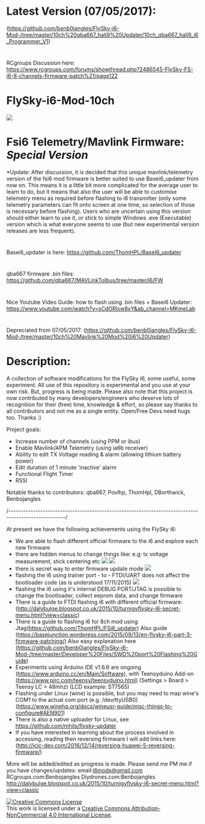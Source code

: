 # Latest Version (07/05/2017):
(https://github.com/benb0jangles/FlySky-i6-Mod-/tree/master/10ch%20qba667_hali9%20Updater/10ch_qba667_hali9_i6_Programmer_V1)
#
RCgroups Discussion here: https://www.rcgroups.com/forums/showthread.php?2486545-FlySky-FS-i6-8-channels-firmware-patch%21/page122
#
# FlySky-i6-Mod-10ch
![](https://github.com/benb0jangles/FlySky-i6-Mod-/blob/master/Images%20for%20readme/mod-i6-snap.jpg)
#
# Fsi6 Telemetry/Mavlink Firmware: *Special Version*
*Update: After discussion, it is decided that this unique mavlink/telemetry version of the fsi6 mod firmware is better suited to use Basei6_updater from now on. This means it is a little bit more complicated for the average user to learn to do, but it means that also the user will be able to customise telemetry menu as required before flashing to i6 transmitter (only some telemetry parameters can fit onto screen at one time, so selection of those is necessary before flashing). Users who are uncertain using this version should either learn to use it, or stick to simple Windows .exe (Executable) version which is what everyone seems to use (but new experimental version releases are less frequent).
#
Basei6_updater is here: https://github.com/ThomHPL/BaseI6_updater
#
qba667 firmware .bin files: https://github.com/qba667/MAVLinkToIbus/tree/master/i6/FW 
#
Nice Youtube Video Guide: how to flash using .bin files + Basei6 Updater: https://www.youtube.com/watch?v=sCdORlxw8xY&ab_channel=MKmeLab
#
Depreciated from 07/05/2017:
(https://github.com/benb0jangles/FlySky-i6-Mod-/tree/master/10ch%20Mavlink%20Mod%20i6%20Updater)
##
# Description:
A collection of software modifications for the FlySky i6, some useful, some experiment. All use of this repository is experimental and you use at your own risk. But, progress is being made. Please also note that this project is now contributed by many developers/engineers who deserve lots of recognition for their (free) time, knowledge & effort, so please say thanks to all contributors and not me as a single entity. Open/Free Devs need hugs too. Thanks :)

Project goals:
- Increase number of channels (using PPM or ibus)
- Enable Mavlink/APM Telemetry (using ia6b receiver)
- Ability to edit TX Voltage reading & alarm (allowing lithium battery power)
- Edit duration of 1 minute 'inactive' alarm
- Functional Flight Timer
- RSSI



Notable thanks to contributors:
qba667, Povlhp, ThomHpl, DBorthwick, Benbojangles

/-----------------------------------------------------------------------------------------------------/

At present we have the following achievements using the FlySky i6:
- We are able to flash different official firmware to the i6 and explore each new firmware
- there are hidden menus to change things like: e.g: tx voltage measurement, stick centering etc
![](http://3.bp.blogspot.com/-Nj7mgAIT7MA/Vh5VKxS7OHI/AAAAAAAAEws/Srsql8ZaRrE/s1600/i6-tx.jpg)
![](http://4.bp.blogspot.com/-2-VoNcjyxok/Vh5ZktnN3WI/AAAAAAAAEw8/HZ8-ryeElaA/s1600/1menu-i6.jpg)
- there is secret way to enter firmware update mode ![](http://4.bp.blogspot.com/-L71EbAD5BOw/VjwdEn_-eOI/AAAAAAAAEys/0qlKbKI8ZUk/s1600/i6-firmware-mode-pic.jpg)
- flashing the i6 using trainer port - to - FTDI/UART does not affect the bootloader code (as is understood 17/11/2015)
![](http://4.bp.blogspot.com/-8cAZaMrxo7E/VOfhg4rcxlI/AAAAAAAADd4/MQmE-XY-Oo0/s1600/flysky-diy-cable.jpg)
- flashing the i6 using it's internal DEBUG PORT/JTAG is possible to change the bootloader, collect eeprom data, and change firmware
- There is a guide to FTDI flashing i6 with different official firmware: (http://dalybulge.blogspot.co.uk/2015/10/turnigyflysky-i6-secret-menu.html?view=classic)
- There is a guide to flashing i6 for 8ch mod using Jtag(https://github.com/ThomHPL/FSi6_updater) Also guide (https://basejunction.wordpress.com/2015/09/13/en-flysky-i6-part-3-firmware-patching/) Also easy explanation here (https://github.com/benb0jangles/FlySky-i6-Mod-/tree/master/Developer%20Files/SWD%20port%20Flashing%20Guide)
- Experiments using Arduino IDE v1.6.6 are ongoing (https://www.arduino.cc/en/Main/Software), with Teensyduino Add-on (https://www.pjrc.com/teensy/teensyduino.html) (Settings > Board > Teensy LC > 48mhz) (LCD example: ST7565)
- Flashing under Linux (wine) is possible, but you may need to map wine's COM1 to the actual com port (e.g. /dev/ttyUSB0)
(https://www.winehq.org/docs/wineusr-guide/misc-things-to-configure#AEN901)
- There is also a native uploader for Linux, see https://github.com/mhils/flysky-updater
- If you have interested in learning about the process involved in accessing, reading then reversing firmware I will add links here:
(http://jcjc-dev.com/2016/12/14/reversing-huawei-5-reversing-firmware/)

More will be added/edited as progress is made. Please send me PM me if you have changes/updates: 
email:i6mods@gmail.com
RCgroups.com:Benbojangles
Diydrones.com:Benbojangles
http://dalybulge.blogspot.co.uk/2015/10/turnigyflysky-i6-secret-menu.html?view=classic

<a rel="license" href="http://creativecommons.org/licenses/by-nc/4.0/"><img alt="Creative Commons License" style="border-width:0" src="https://i.creativecommons.org/l/by-nc/4.0/88x31.png" /></a><br />This work is licensed under a <a rel="license" href="http://creativecommons.org/licenses/by-nc/4.0/">Creative Commons Attribution-NonCommercial 4.0 International License</a>.
